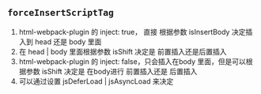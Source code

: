 ## `forceInsertScriptTag`

1. html-webpack-plugin 的 inject: true， 直接 根据参数 isInsertBody 决定插入到 head 还是 body 里面
2. 在 head | body 里面根据参数 isShift 决定是 前置插入还是后置插入
3. html-webpack-plugin 的 inject: false，只会插入在body 里面，但是可以根据参数 isShift 决定是 在body进行 前置插入还是 后置插入
4. 可以通过设置 jsDeferLoad | jsAsyncLoad 来决定 <script> 标签的 defer 和 async 属性
5. url 和 innerHTML 不可以同时设置，也不可以同时不设置 (两者总要设置一个)

## Usage

```javascript
const Forceinsertscripttag = require('webpack-plugin-forceinsertscripttag');

module.exports = {
    ...
    plugins: [
        ...
        new Forceinsertscripttag({
            isShift: true, // default: true 前置插入 还是 后置插入
            isInsertBody: true, //default: true  插入的 head 里面 还是 body 里面 (html-webpack-plugin 的 inject: false，只会插入在body 里面)
            url: 'xxx.js', // 被加载的 js 地址
            jsDeferLoad: false, // default: false  插入的 js 需不需要 在<script> 设置 defer 属性
            jsAsyncLoad: false, // default: false  插入的 js 需不需要 在<script> 设置 async 属性
            innerHTML: 'xx',
        }),
    ]
}
```
